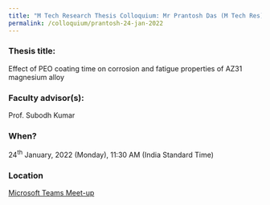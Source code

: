 ```yaml
---
title: "M Tech Research Thesis Colloquium: Mr Prantosh Das (M Tech Res)  (24/01/22)"
permalink: /colloquium/prantosh-24-jan-2022
---
```

### Thesis title:
Effect of PEO coating time on corrosion and fatigue properties of AZ31 magnesium alloy

### Faculty advisor(s):
Prof. Subodh Kumar

### When?
24<sup>th</sup> January, 2022 (Monday), 11:30 AM (India Standard Time)

### Location
<a href="https://teams.microsoft.com/l/meetup-join/19%3ameeting_NThkNDI3OTQtZjM4MS00ZDgzLTlhYWUtMjk3YTAyNjIxZDU5%40thread.v2/0?context=%7b%22Tid%22%3a%226f15cd97-f6a7-41e3-b2c5-ad4193976476%22%2c%22Oid%22%3a%220adae817-f942-4c15-8bde-73332579a6ee%22%7d" target="_blank">Microsoft Teams Meet-up</a>